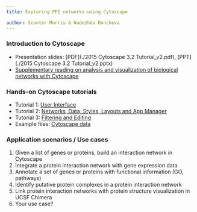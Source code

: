 ```yaml
---
title: Exploring PPI networks using Cytoscape

author: Scooter Morris & Nadezhda Doncheva 
---
```


### Introduction to Cytoscape
- Presentation slides: [PDF](./2015 Cytoscape 3.2 Tutorial_v2.pdf), [PPT](./2015 Cytoscape 3.2 Tutorial_v2.pptx)
- [Supplementary reading on analysis and visualization of biological networks with Cytoscape](./Analysis_and_Visualization_of_Biological_Networks_with_Cytoscape_v10.pdf)


### Hands-on Cytoscape tutorials
- Tutorial 1: [User Interface](./Tutorial1_User_Interface.pdf)
- Tutorial 2: [Networks, Data, Styles, Layouts and App Manager](./Tutorial2_Networks_Data_Styles_Layouts_and_App_Manager.pdf)
- Tutorial 3: [Filtering and Editing](./Tutorial3_Filtering_and_Editing.pdf)
- Example files: [Cytoscape data](./CytoscapeData.zip)

### Application scenarios / Use cases

1. Given a list of genes or proteins, build an interaction network in Cytoscape 
2. Integrate a protein interaction network with gene expression data
3. Annotate a set of genes or proteins with functional information (GO, pathways)
4. Identify putative protein complexes in a protein interaction network
5. Link protein interaction networks with protein structure visualization in UCSF Chimera
6. Your use case?
